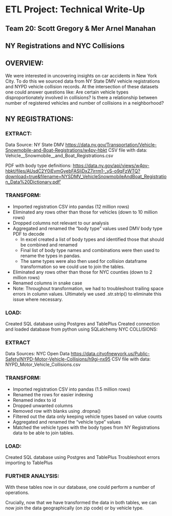 # ETL Project: Technical Write-Up 
## Team 20: Scott Gregory & Mer Arnel Manahan

## NY Registrations and NYC Collisions

## OVERVIEW: 
We were interested in uncovering insights on car accidents in New York City.  To do this we sourced data from NY State DMV vehicle registrations and NYPD vehicle collision records.  At the intersection of these datasets one could answer questions like: Are certain vehicle types disproportionately involved in collisions?  Is there a relationship between number of registered vehicles and number of collisions in a neighborhood?

## NY REGISTRATIONS:

### EXTRACT:
Data Source:
NY State DMV
https://data.ny.gov/Transportation/Vehicle-Snowmobile-and-Boat-Registrations/w4pv-hbkt
CSV file with data: Vehicle__Snowmobile__and_Boat_Registrations.csv

PDF with body type definitions:
https://data.ny.gov/api/views/w4pv-hbkt/files/AUsdC2Y0iEymGyebFASIjDxZ7irrm1-_yS-o9qFzWTQ?download=true&filename=NYSDMV_VehicleSnowmobileAndBoat_Registration_Data%20Dictionary.pdf’

### TRANSFORM:
* Imported registration CSV into pandas (12 million rows)
* Eliminated any rows other than those for vehicles (down to 10 million rows)
* Dropped columns not relevant to our analysis
* Aggregated and renamed the “body type” values used DMV body type PDF to decode
	* In excel created a list of body types and identified those that should be combined and renamed
	* Final list of body type names and combinations were then used to rename the types in pandas.  
	* The same types were also then used for collision dataframe transformation so we could use to join the tables.
* Eliminated any rows other than those for NYC counties (down to 2 million rows)
* Renamed columns in snake case
* Note: Throughout transformation, we had to troubleshoot trailing space errors in column values.  Ultimately we used .str.strip() to eliminate this issue where necessary.

### LOAD:
Created SQL database using Postgres and TablePlus
Created connection and loaded database from python using SQLalchemy
NYC COLLISIONS: 

### EXTRACT
Data Sources: 
NYC Open Data
https://data.cityofnewyork.us/Public-Safety/NYPD-Motor-Vehicle-Collisions/h9gi-nx95
	CSV file with data: 
NYPD_Motor_Vehicle_Collisions.csv

### TRANSFORM:
* Imported registration CSV into pandas (1.5 million rows)
* Renamed the rows for easier indexing
* Renamed index to id
* Dropped unwanted columns
* Removed row with blanks using .dropna()
* Filtered out the data only keeping vehicle types based on value counts
* Aggregated and renamed the “vehicle type” values 
* Matched the vehicle types with the body types from NY Registrations data to be able to join tables.

### LOAD:
Created SQL database using Postgres and TablePlus
Troubleshoot errors importing to TablePlus


### FURTHER ANALYSIS:
With these tables now in our database, one could perform a number of operations.

Crucially, now that we have transformed the data in both tables, we can now join the data geographically (on zip code) or by vehicle type.  

